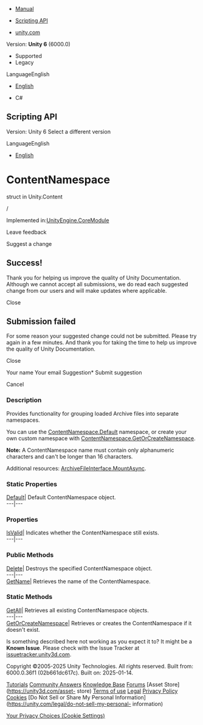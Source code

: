 [ ]()

  * [Manual](../Manual/index.html)
  * [Scripting API](../ScriptReference/index.html)

  * [unity.com](https://unity.com/)

Version: **Unity 6** (6000.0)

  * Supported
  * Legacy

LanguageEnglish

  * [English]()

  * C#

[ ](https://docs.unity3d.com)

## Scripting API

Version: Unity 6 Select a different version

LanguageEnglish

  * [English]()

# ContentNamespace

struct in Unity.Content

/

Implemented in:[UnityEngine.CoreModule](UnityEngine.CoreModule.html)

Leave feedback

Suggest a change

## Success!

Thank you for helping us improve the quality of Unity Documentation. Although
we cannot accept all submissions, we do read each suggested change from our
users and will make updates where applicable.

Close

## Submission failed

For some reason your suggested change could not be submitted. Please <a>try
again</a> in a few minutes. And thank you for taking the time to help us
improve the quality of Unity Documentation.

Close

Your name Your email Suggestion* Submit suggestion

Cancel

[ ]()

### Description

Provides functionality for grouping loaded Archive files into separate
namespaces.

You can use the
[ContentNamespace.Default](Unity.Content.ContentNamespace.Default.html)
namespace, or create your own custom namespace with
[ContentNamespace.GetOrCreateNamespace](Unity.Content.ContentNamespace.GetOrCreateNamespace.html).  
  
**Note:** A ContentNamespace name must contain only alphanumeric characters
and can't be longer than 16 characters.  
  
Additional resources:
[ArchiveFileInterface.MountAsync](Unity.IO.Archive.ArchiveFileInterface.MountAsync.html).

### Static Properties

[Default](Unity.Content.ContentNamespace.Default.html)| Default
ContentNamespace object.  
---|---  
  
### Properties

[IsValid](Unity.Content.ContentNamespace.IsValid.html)| Indicates whether the
ContentNamespace still exists.  
---|---  
  
### Public Methods

[Delete](Unity.Content.ContentNamespace.Delete.html)| Destroys the specified
ContentNamespace object.  
---|---  
[GetName](Unity.Content.ContentNamespace.GetName.html)| Retrieves the name of
the ContentNamespace.  
  
### Static Methods

[GetAll](Unity.Content.ContentNamespace.GetAll.html)| Retrieves all existing
ContentNamespace objects.  
---|---  
[GetOrCreateNamespace](Unity.Content.ContentNamespace.GetOrCreateNamespace.html)|
Retrieves or creates the ContentNamespace if it doesn't exist.  
  
Is something described here not working as you expect it to? It might be a
**Known Issue**. Please check with the Issue Tracker at
[issuetracker.unity3d.com](https://issuetracker.unity3d.com).

Copyright ©2005-2025 Unity Technologies. All rights reserved. Built from:
6000.0.36f1 (02b661dc617c). Built on: 2025-01-14.

[Tutorials](https://unity3d.com/learn) [Community
Answers](https://answers.unity3d.com) [Knowledge
Base](https://support.unity3d.com/hc/en-us)
[Forums](https://forum.unity3d.com) [Asset Store](https://unity3d.com/asset-
store) [Terms of use](https://docs.unity3d.com/Manual/TermsOfUse.html)
[Legal](https://unity.com/legal) [Privacy
Policy](https://unity.com/legal/privacy-policy)
[Cookies](https://unity.com/legal/cookie-policy) [Do Not Sell or Share My
Personal Information](https://unity.com/legal/do-not-sell-my-personal-
information)

[Your Privacy Choices (Cookie Settings)](javascript:void\(0\);)


